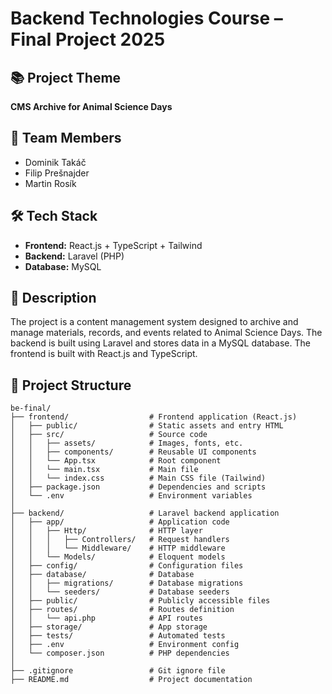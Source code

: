 # Backend Technologies Course – Final Project 2025

## 📚 Project Theme  
**CMS Archive for Animal Science Days**

## 👥 Team Members  
- Dominik Takáč  
- Filip Prešnajder  
- Martin Rosík

## 🛠 Tech Stack  
- **Frontend:** React.js + TypeScript + Tailwind
- **Backend:** Laravel (PHP)  
- **Database:** MySQL

## 📝 Description  
The project is a content management system designed to archive and manage materials, records, and events related to Animal Science Days. The backend is built using Laravel and stores data in a MySQL database. The frontend is built with React.js and TypeScript.

## 📁 Project Structure

```plaintext
be-final/
├── frontend/                  # Frontend application (React.js)
│   ├── public/                # Static assets and entry HTML
│   ├── src/                   # Source code
│   │   ├── assets/            # Images, fonts, etc.
│   │   ├── components/        # Reusable UI components
│   │   └── App.tsx            # Root component
│   │   └── main.tsx           # Main file
│   │   └── index.css          # Main CSS file (Tailwind)
│   ├── package.json           # Dependencies and scripts
│   └── .env                   # Environment variables
│
├── backend/                   # Laravel backend application
│   ├── app/                   # Application code
│   │   ├── Http/              # HTTP layer
│   │   │   ├── Controllers/   # Request handlers
│   │   │   └── Middleware/    # HTTP middleware
│   │   └── Models/            # Eloquent models
│   ├── config/                # Configuration files
│   ├── database/              # Database
│   │   ├── migrations/        # Database migrations
│   │   └── seeders/           # Database seeders
│   ├── public/                # Publicly accessible files
│   ├── routes/                # Routes definition
│   │   └── api.php            # API routes
│   ├── storage/               # App storage
│   ├── tests/                 # Automated tests
│   ├── .env                   # Environment config
│   └── composer.json          # PHP dependencies
│
├── .gitignore                 # Git ignore file
├── README.md                  # Project documentation
```
